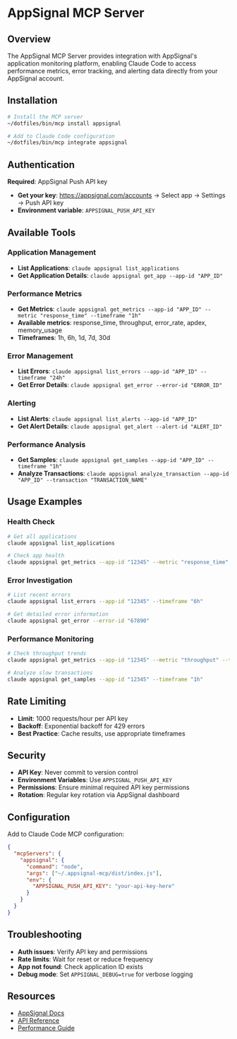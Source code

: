 # AppSignal MCP Server

## Overview
The AppSignal MCP Server provides integration with AppSignal's application monitoring platform, enabling Claude Code to access performance metrics, error tracking, and alerting data directly from your AppSignal account.

## Installation
```bash
# Install the MCP server
~/dotfiles/bin/mcp install appsignal

# Add to Claude Code configuration
~/dotfiles/bin/mcp integrate appsignal
```

## Authentication
**Required**: AppSignal Push API key
- **Get your key**: https://appsignal.com/accounts → Select app → Settings → Push API key
- **Environment variable**: `APPSIGNAL_PUSH_API_KEY`

## Available Tools

### Application Management
- **List Applications**: `claude appsignal list_applications`
- **Get Application Details**: `claude appsignal get_app --app-id "APP_ID"`

### Performance Metrics
- **Get Metrics**: `claude appsignal get_metrics --app-id "APP_ID" --metric "response_time" --timeframe "1h"`
- **Available metrics**: response_time, throughput, error_rate, apdex, memory_usage
- **Timeframes**: 1h, 6h, 1d, 7d, 30d

### Error Management
- **List Errors**: `claude appsignal list_errors --app-id "APP_ID" --timeframe "24h"`
- **Get Error Details**: `claude appsignal get_error --error-id "ERROR_ID"`

### Alerting
- **List Alerts**: `claude appsignal list_alerts --app-id "APP_ID"`
- **Get Alert Details**: `claude appsignal get_alert --alert-id "ALERT_ID"`

### Performance Analysis
- **Get Samples**: `claude appsignal get_samples --app-id "APP_ID" --timeframe "1h"`
- **Analyze Transactions**: `claude appsignal analyze_transaction --app-id "APP_ID" --transaction "TRANSACTION_NAME"`

## Usage Examples

### Health Check
```bash
# Get all applications
claude appsignal list_applications

# Check app health
claude appsignal get_metrics --app-id "12345" --metric "response_time" --timeframe "24h"
```

### Error Investigation
```bash
# List recent errors
claude appsignal list_errors --app-id "12345" --timeframe "6h"

# Get detailed error information
claude appsignal get_error --error-id "67890"
```

### Performance Monitoring
```bash
# Check throughput trends
claude appsignal get_metrics --app-id "12345" --metric "throughput" --timeframe "7d"

# Analyze slow transactions
claude appsignal get_samples --app-id "12345" --timeframe "1h"
```

## Rate Limiting
- **Limit**: 1000 requests/hour per API key
- **Backoff**: Exponential backoff for 429 errors
- **Best Practice**: Cache results, use appropriate timeframes

## Security
- **API Key**: Never commit to version control
- **Environment Variables**: Use `APPSIGNAL_PUSH_API_KEY`
- **Permissions**: Ensure minimal required API key permissions
- **Rotation**: Regular key rotation via AppSignal dashboard

## Configuration
Add to Claude Code MCP configuration:
```json
{
  "mcpServers": {
    "appsignal": {
      "command": "node",
      "args": ["~/.appsignal-mcp/dist/index.js"],
      "env": {
        "APPSIGNAL_PUSH_API_KEY": "your-api-key-here"
      }
    }
  }
}
```

## Troubleshooting
- **Auth issues**: Verify API key and permissions
- **Rate limits**: Wait for reset or reduce frequency
- **App not found**: Check application ID exists
- **Debug mode**: Set `APPSIGNAL_DEBUG=true` for verbose logging

## Resources
- [AppSignal Docs](https://docs.appsignal.com/)
- [API Reference](https://docs.appsignal.com/api/)
- [Performance Guide](https://docs.appsignal.com/guides/performance.html)